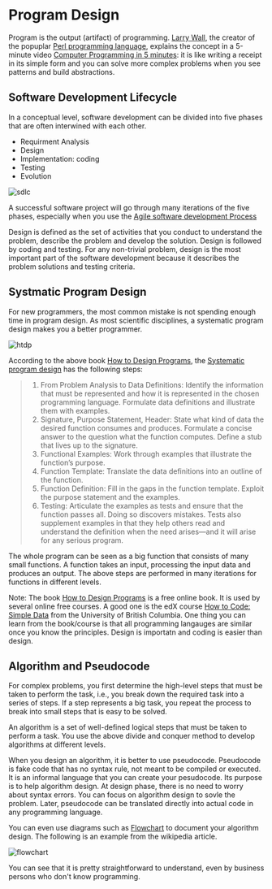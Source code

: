 # Program Design

Program is the output (artifact) of programming. [Larry Wall](https://en.wikipedia.org/wiki/Larry_Wall), the creator of the popuplar [Perl programming language](https://en.wikipedia.org/wiki/Perl), explains the concept in a 5-minute video [Computer Programming in 5 minutes](http://youtu.be/UScm9avQM1Y): it is like writing a receipt in its simple form and you can solve more complex problems when you see patterns and build abstractions.

## Software Development Lifecycle

In a conceptual level, software development can be divided into five phases that are often interwined with each other.

- Requirment Analysis
- Design
- Implementation: coding
- Testing
- Evolution

![sdlc](./images/sdlc.jpg)

A successful software project will go through many iterations of the five phases, especially when you use the [Agile software development Process](https://en.wikipedia.org/wiki/Agile_software_development)

Design is defined as the set of activities that you conduct to understand the problem, describe the problem and develop the solution. Design is followed by coding and testing. For any non-trivial problem, design is the most important part of the software development because it describes the problem solutions and testing criteria.

## Systmatic Program Design

For new programmers, the most common mistake is not spending enough time in program design. As most scientific disciplines, a systematic program design makes you a better programmer.

![htdp](./images/htdp.png)

According to the above book [How to Design Programs](https://htdp.org/), the [Systematic program design](https://htdp.org/2020-8-1/Book/part_preface.html) has the following steps:

> 1. From Problem Analysis to Data Definitions: Identify the information that must be represented and how it is represented in the chosen programming language. Formulate data definitions and illustrate them with examples.
> 2. Signature, Purpose Statement, Header: State what kind of data the desired function consumes and produces. Formulate a concise answer to the question what the function computes. Define a stub that lives up to the signature.
> 3. Functional Examples: Work through examples that illustrate the function’s purpose.
> 4. Function Template: Translate the data definitions into an outline of the function.
> 5. Function Definition: Fill in the gaps in the function template. Exploit the purpose statement and the examples.
> 6. Testing: Articulate the examples as tests and ensure that the function passes all. Doing so discovers mistakes. Tests also supplement examples in that they help others read and understand the definition when the need arises—and it will arise for any serious program.

The whole program can be seen as a big function that consists of many small functions. A function takes an input, processing the input data and produces an output. The above steps are performed in many iterations for functions in different levels.

Note: The book [How to Design Programs](https://htdp.org/) is a free online book. It is used by several online free courses. A good one is the edX course [How to Code: Simple Data](https://www.edx.org/course/how-to-code-simple-data) from the University of British Columbia. One thing you can learn from the book/course is that all programming langauges are similar once you know the principles. Design is importatn and coding is easier than design.

## Algorithm and Pseudocode

For complex problems, you first determine the high-level steps that must be taken to perform the task, i.e., you break down the required task into a series of steps. If a step represents a big task, you repeat the process to break into small steps that is easy to be solved.

An algorithm is a set of well-defined logical steps that must be taken to perform a task. You use the above divide and conquer method to develop algorithms at different levels.

When you design an algorithm, it is better to use pseudocode. Pseudocode is fake code that has no syntax rule, not meant to be compiled or executed. It is an informal language that you can create your pesudocode. Its purpose is to help algorithm design. At design phase, there is no need to worry about syntax errors. You can focus on algorithm design to sovle the problem. Later, pseudocode can be translated directly into actual code in any programming language.

You can even use diagrams such as [Flowchart](https://en.wikipedia.org/wiki/Flowchart) to document your algorithm design. The following is an example from the wikipedia article.

![flowchart](./images/flowchart.png)

You can see that it is pretty straightforward to understand, even by business persons who don't know programming.
